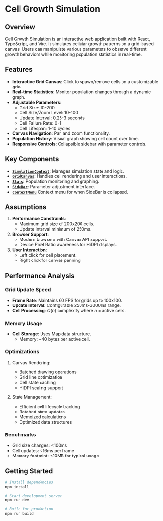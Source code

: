 # Cell Growth Simulation

## Overview
Cell Growth Simulation is an interactive web application built with React, TypeScript, and Vite. It simulates cellular growth patterns on a grid-based canvas. Users can manipulate various parameters to observe different growth behaviors while monitoring population statistics in real-time.

## Features
- **Interactive Grid Canvas**: Click to spawn/remove cells on a customizable grid.
- **Real-time Statistics**: Monitor population changes through a dynamic graph.
- **Adjustable Parameters**:
  - Grid Size: 10-200
  - Cell Size/Zoom Level: 10-100
  - Update Interval: 0.25-3 seconds
  - Cell Failure Rate: 0-1
  - Cell Lifespan: 1-10 cycles
- **Canvas Navigation**: Pan and zoom functionality.
- **Population History**: Visual graph showing cell count over time.
- **Responsive Controls**: Collapsible sidebar with parameter controls.

## Key Components
- **[`SimulationContext`](src/contexts/SimulationContext.tsx)**: Manages simulation state and logic.
- **[`GridCanvas`](src/components/GridCanvas.tsx)**: Handles cell rendering and user interactions.
- **[`Stats`](src/components/Stats.tsx)**: Population monitoring and graphing.
- **[`SideBar`](src/components/SideBar.tsx)**: Parameter adjustment interface.
- **[`ContextMenu`](src/components/ContextMenu.tsx)** Context menu for when SideBar is collapsed.

## Assumptions
1. **Performance Constraints**:
   - Maximum grid size of 200x200 cells.
   - Update interval minimum of 250ms.
2. **Browser Support**:
   - Modern browsers with Canvas API support.
   - Device Pixel Ratio awareness for HiDPI displays.
3. **User Interaction**:
   - Left click for cell placement.
   - Right click for canvas panning.

## Performance Analysis

### Grid Update Speed
- **Frame Rate**: Maintains 60 FPS for grids up to 100x100.
- **Update Interval**: Configurable 250ms-3000ms range.
- **Cell Processing**: $O(n)$ complexity where $n$ = active cells.

### Memory Usage
- **Cell Storage**: Uses Map data structure.
  - Memory: ~40 bytes per active cell.

### Optimizations
1. Canvas Rendering:
   - Batched drawing operations
   - Grid line optimization
   - Cell state caching
   - HiDPI scaling support

2. State Management:
   - Efficient cell lifecycle tracking
   - Batched state updates
   - Memoized calculations
   - Optimized data structures

### Benchmarks
- Grid size changes: <100ms
- Cell updates: <16ms per frame
- Memory footprint: <10MB for typical usage

## Getting Started

```bash
# Install dependencies
npm install

# Start development server
npm run dev

# Build for production
npm run build
```